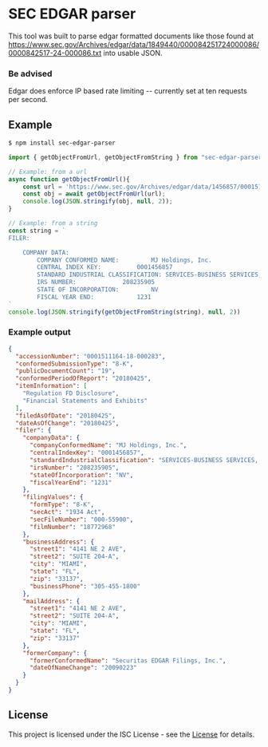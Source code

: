 # SEC EDGAR parser

This tool was built to parse edgar formatted documents like those found at https://www.sec.gov/Archives/edgar/data/1849440/000084251724000086/0000842517-24-000086.txt into usable JSON.

### Be advised
Edgar does enforce IP based rate limiting -- currently set at ten requests per second. 


## Example

```bash
$ npm install sec-edgar-parser
```

```ts
import { getObjectFromUrl, getObjectFromString } from "sec-edgar-parser";

// Example: from a url
async function getObjectFromUrl(){
    const url = 'https://www.sec.gov/Archives/edgar/data/1456857/000151116418000283/0001511164-18-000283.txt';
    const obj = await getObjectFromUrl(url);
    console.log(JSON.stringify(obj, null, 2));
}
```

```ts
// Example: from a string
const string = `
FILER:

	COMPANY DATA:	
		COMPANY CONFORMED NAME:			MJ Holdings, Inc.
		CENTRAL INDEX KEY:			0001456857
		STANDARD INDUSTRIAL CLASSIFICATION:	SERVICES-BUSINESS SERVICES, NEC [7389]
		IRS NUMBER:				208235905
		STATE OF INCORPORATION:			NV
		FISCAL YEAR END:			1231
`
console.log(JSON.stringify(getObjectFromString(string), null, 2))

```
### Example output
```json
{
  "accessionNumber": "0001511164-18-000283",
  "conformedSubmissionType": "8-K",
  "publicDocumentCount": "19",
  "conformedPeriodOfReport": "20180425",
  "itemInformation": [
    "Regulation FD Disclosure",
    "Financial Statements and Exhibits"
  ],
  "filedAsOfDate": "20180425",
  "dateAsOfChange": "20180425",
  "filer": {
    "companyData": {
      "companyConformedName": "MJ Holdings, Inc.",
      "centralIndexKey": "0001456857",
      "standardIndustrialClassification": "SERVICES-BUSINESS SERVICES, NEC [7389]",
      "irsNumber": "208235905",
      "stateOfIncorporation": "NV",
      "fiscalYearEnd": "1231"
    },
    "filingValues": {
      "formType": "8-K",
      "secAct": "1934 Act",
      "secFileNumber": "000-55900",
      "filmNumber": "18772968"
    },
    "businessAddress": {
      "street1": "4141 NE 2 AVE",
      "street2": "SUITE 204-A",
      "city": "MIAMI",
      "state": "FL",
      "zip": "33137",
      "businessPhone": "305-455-1800"
    },
    "mailAddress": {
      "street1": "4141 NE 2 AVE",
      "street2": "SUITE 204-A",
      "city": "MIAMI",
      "state": "FL",
      "zip": "33137"
    },
    "formerCompany": {
      "formerConformedName": "Securitas EDGAR Filings, Inc.",
      "dateOfNameChange": "20090223"
    }
  }
}
```

## License
This project is licensed under the ISC License - see the [License](https://en.wikipedia.org/wiki/ISC_license) for details.